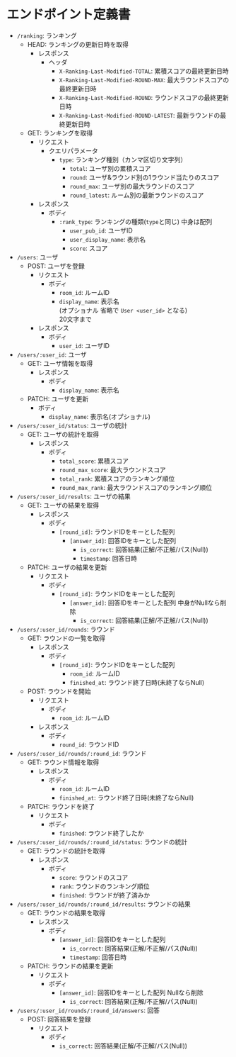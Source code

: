 # エンドポイント定義書

- `/ranking`: ランキング
  - HEAD: ランキングの更新日時を取得
    - レスポンス
      - ヘッダ
        - `X-Ranking-Last-Modified-TOTAL`: 累積スコアの最終更新日時
        - `X-Ranking-Last-Modified-ROUND-MAX`: 最大ラウンドスコアの最終更新日時
        - `X-Ranking-Last-Modified-ROUND`: ラウンドスコアの最終更新日時
        - `X-Ranking-Last-Modified-ROUND-LATEST`: 最新ラウンドの最終更新日時
  - GET: ランキングを取得
    - リクエスト
      - クエリパラメータ
        - `type`: ランキング種別（カンマ区切り文字列）
          - `total`: ユーザ別の累積スコア
          - `round`: ユーザ&ラウンド別の1ラウンド当たりのスコア
          - `round_max`: ユーザ別の最大ラウンドのスコア
          - `round_latest`: ルーム別の最新ラウンドのスコア
    - レスポンス
      - ボディ
        - `:rank_type`: ランキングの種類(`type`と同じ) 中身は配列
          - `user_pub_id`: ユーザID
          - `user_display_name`: 表示名
          - `score`: スコア
- `/users`: ユーザ
  - POST: ユーザを登録
    - リクエスト
      - ボディ
        - `room_id`: ルームID
        - `display_name`: 表示名  
          (オプショナル 省略で `User <user_id>` となる)  
          20文字まで
    - レスポンス
      - ボディ
        - `user_id`: ユーザID
- `/users/:user_id`: ユーザ
  - GET: ユーザ情報を取得
    - レスポンス
      - ボディ
        - `display_name`: 表示名
  - PATCH: ユーザを更新
    - ボディ
      - `display_name`: 表示名(オプショナル)
- `/users/:user_id/status`: ユーザの統計
  - GET: ユーザの統計を取得
    - レスポンス
      - ボディ
        - `total_score`: 累積スコア
        - `round_max_score`: 最大ラウンドスコア
        - `total_rank`: 累積スコアのランキング順位
        - `round_max_rank`: 最大ラウンドスコアのランキング順位
- `/users/:user_id/results`: ユーザの結果
  - GET: ユーザの結果を取得
    - レスポンス
      - ボディ
        - `[round_id]`: ラウンドIDをキーとした配列
          - `[answer_id]`: 回答IDをキーとした配列
            - `is_correct`: 回答結果(正解/不正解/パス(Null))
            - `timestamp`: 回答日時
  - PATCH: ユーザの結果を更新
    - リクエスト
      - ボディ
        - `[round_id]`: ラウンドIDをキーとした配列
          - `[answer_id]`: 回答IDをキーとした配列 中身がNullなら削除
            - `is_correct`: 回答結果(正解/不正解/パス(Null))
- `/users/:user_id/rounds`: ラウンド
  - GET: ラウンドの一覧を取得
    - レスポンス
      - ボディ
        - `[round_id]`: ラウンドIDをキーとした配列
          - `room_id`: ルームID
          - `finished_at`: ラウンド終了日時(未終了ならNull)
  - POST: ラウンドを開始
    - リクエスト
      - ボディ
        - `room_id`: ルームID
    - レスポンス
      - ボディ
        - `round_id`: ラウンドID
- `/users/:user_id/rounds/:round_id`: ラウンド
  - GET: ラウンド情報を取得
    - レスポンス
      - ボディ
        - `room_id`: ルームID
        - `finished_at`: ラウンド終了日時(未終了ならNull)
  - PATCH: ラウンドを終了
    - リクエスト
      - ボディ
        - `finished`: ラウンド終了したか
- `/users/:user_id/rounds/:round_id/status`: ラウンドの統計
  - GET: ラウンドの統計を取得
    - レスポンス
      - ボディ
        - `score`: ラウンドのスコア
        - `rank`: ラウンドのランキング順位
        - `finished`: ラウンドが終了済みか
- `/users/:user_id/rounds/:round_id/results`: ラウンドの結果
  - GET: ラウンドの結果を取得
    - レスポンス
      - ボディ
        - `[answer_id]`: 回答IDをキーとした配列
          - `is_correct`: 回答結果(正解/不正解/パス(Null))
          - `timestamp`: 回答日時
  - PATCH: ラウンドの結果を更新
    - リクエスト
      - ボディ
        - `[answer_id]`: 回答IDをキーとした配列 Nullなら削除
          - `is_correct`: 回答結果(正解/不正解/パス(Null))
- `/users/:user_id/rounds/:round_id/answers`: 回答
  - POST: 回答結果を登録
    - リクエスト
      - ボディ
        - `is_correct`: 回答結果(正解/不正解/パス(Null))
